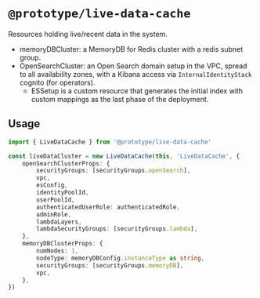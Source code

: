# `@prototype/live-data-cache`

Resources holding live/recent data in the system.

* memoryDBCluster: a MemoryDB for Redis cluster with a redis subnet group.
* OpenSearchCluster: an Open Search domain setup in the VPC, spread to all availability zones, with a Kibana access via `InternalIdentityStack` cognito (for operators).
  * ESSetup is a custom resource that generates the initial index with custom mappings as the last phase of the deployment.

## Usage

```ts
import { LiveDataCache } from '@prototype/live-data-cache'

const liveDataCluster = new LiveDataCache(this, 'LiveDataCache', {
    openSearchClusterProps: {
        securityGroups: [securityGroups.openSearch],
        vpc,
        esConfig,
        identityPoolId,
        userPoolId,
        authenticatedUserRole: authenticatedRole,
        adminRole,
        lambdaLayers,
        lambdaSecurityGroups: [securityGroups.lambda],
    },
    memoryDBClusterProps: {
        numNodes: 1,
        nodeType: memoryDBConfig.instanceType as string,
        securityGroups: [securityGroups.memoryDB],
        vpc,
    },
})
```
